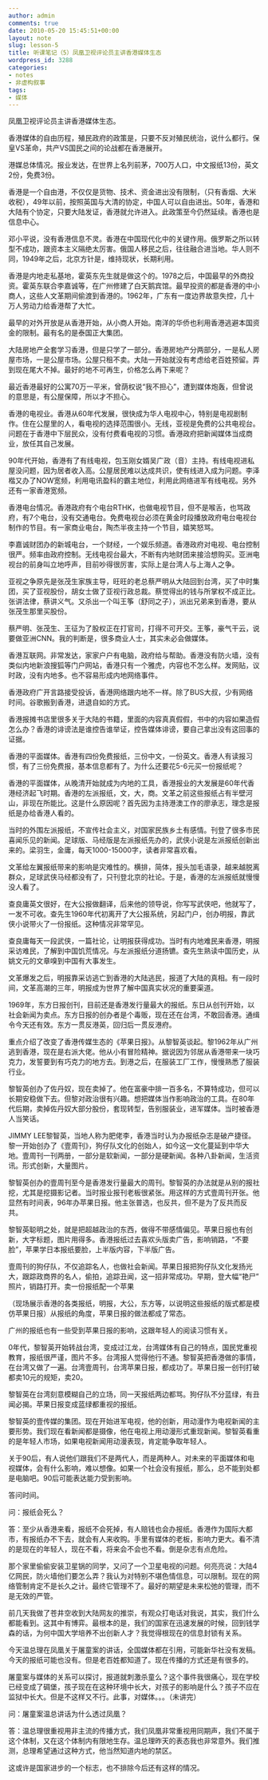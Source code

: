 ```yaml
---
author: admin
comments: true
date: 2010-05-20 15:45:51+00:00
layout: note
slug: lesson-5
title: 听课笔记（5）凤凰卫视评论员主讲香港媒体生态
wordpress_id: 3288
categories:
- notes
- 非虚构叙事
tags:
- 媒体
---
```


凤凰卫视评论员主讲香港媒体生态。

香港媒体的自由历程，殖民政府的政策是，只要不反对殖民统治，说什么都行。保皇VS革命，共产VS国民之间的论战都在香港展开。

港媒总体情况。报业发达，在世界上名列前茅，700万人口，中文报纸13份，英文2份，免费3份。

香港是一个自由港，不仅仅是货物、技术、资金进出没有限制，（只有香烟、大米收税），49年以前，按照英国与大清的协定，中国人可以自由进出。50年，香港和大陆有个协定，只要大陆发证，香港就允许进入。此政策至今仍然延续。香港也是信息中心。

邓小平说，没有香港信息不灵。香港在中国现代化中的关键作用。俄罗斯之所以转型不成功，跟资本主义隔绝太厉害。俄国人移民之后，往往融合进当地。华人则不同，1949年之后，北京方针是，维持现状，长期利用。

香港是内地走私基地，霍英东先生就是做这个的。1978之后，中国最早的外商投资。霍英东联合李嘉诚等，在广州修建了白天鹅宾馆。最早投资的都是香港的中小商人，这些人文革期间偷渡到香港的。1962年，广东有一度边界故意失控，几十万人劳动力给香港帮了大忙。

最早的对外开放是从香港开始，从小商人开始。南洋的华侨也利用香港逃避本国资金的限制。最有名的是泰国正大集团。

大陆房地产全套学习香港，但是只学了一部分。香港房地产分两部分，一是私人房屋市场，一是公屋市场。公屋只租不卖。大陆一开始就没有考虑给老百姓预留。弄到现在尾大不掉。最好的地不可再生，价格怎么再下来呢？

最近香港最好的公寓70万一平米，曾荫权说“我不担心”，遭到媒体炮轰，但曾说的意思是，有公屋保障，所以才不担心。

香港的电视业。香港从60年代发展，很快成为华人电视中心，特别是电视剧制作。住在公屋里的人，看电视的选择范围很小。无线，亚视是免费的公共电视台。问题在于香港中下层民众，没有付费看电视的习惯。香港政府把新闻媒体当成商业，放任其自己发展。 

90年代开始，香港有了有线电视，包玉刚女婿吴广政（音）主持。有线电视进私屋没问题，因为居者收入高。公屋居民难以达成共识，使有线进入成为问题。李泽楷又办了NOW宽频，利用电讯盈科的霸主地位，利用此网络进军有线电视。另外还有一家香港宽频。 

香港电台情况。香港政府有个电台RTHK，也做电视节目，但不是喉舌，也骂政府，有7个电台，没有交通电台。免费电视台必须在黄金时段播放政府电台电视台制作的节目。有一家商业电台，陶杰半夜主持一个节目，嬉笑怒骂。

李嘉诚财团办的新城电台，一个财经，一个娱乐频道。香港政府对电视、电台控制很严。频率由政府控制。无线电视台最大，不断有内地财团来接洽想购买。亚洲电视台的前身叫立地呼声，目前吵得很厉害，实际上是台湾人与上海人之争。

亚视之争原先是张茂生家族主导，旺旺的老总蔡严明从大陆回到台湾，买了中时集团，买了亚视股份，胡女士做了亚视行政总裁。蔡觉得出的钱与所掌权不成正比。张讲法律，蔡讲义气。又杀出一个叫王筝（舒同之子），派出兄弟来到香港，要从张茂生那里买股份。

蔡严明、张茂生、王征为了股权正在打官司，打得不可开交。王筝，豪气干云，说要做亚洲CNN。我的判断是，很多商业人士，其实未必会做媒体。

香港互联网。非常发达，家家户户有电脑，政府给与帮助。香港没有防火墙，没有类似内地新浪搜狐等门户网站，香港只有一个雅虎，内容也不怎么样。发网贴，议时政，没有内地多。也不容易形成内地网络事件。

香港政府广开言路接受投诉，香港网络跟内地不一样。除了BUS大叔，少有网络时间。谷歌搬到香港，进退自如的方式。

香港报摊书店里很多关于大陆的书籍，里面的内容真真假假，书中的内容如果造假怎么办？香港的诽谤法是谁控告谁举证，控告媒体诽谤，要自己拿出没有这回事的证据。

香港的平面媒体。香港有四份免费报纸，三份中文，一份英文。香港人有读报习惯，有了三份免费报，基本信息都有了。为什么还要花5-6元买一份报纸呢？

香港的平面媒体，从晚清开始就成为内地的工具，香港报业的大发展是60年代香港经济起飞时期。香港的左派报纸，文，大，商。文革之前这些报纸占有半壁河山，非现在所能比。这是什么原因呢？首先因为主持港澳工作的廖承志，理念是报纸是办给香港人看的。

当时的外围左派报纸，不宣传社会主义，对国家民族乡土有感情。刊登了很多市民喜闻乐见的新闻。足球版、马经版是左派报纸先办的，武侠小说是左派报纸创新出来的。梁羽生，金庸，每天1000-15000字，读者非常喜欢看。

文革给左翼报纸带来的影响是灾难性的。横排，简体，报头加毛语录，越来越脱离群众，足球武侠马经都没有了，只刊登北京的社论。于是，香港的左派报纸就慢慢没人看了。

查良庸英文很好，在大公报做翻译，后来他的领导说，你写写武侠吧，他就写了，一发不可收。查先生1960年代初离开了大公报系统，另起门户，创办明报，靠武侠小说带火了一份报纸。这种情况非常罕见。

查良庸每天一段武侠，一篇社论，让明报获得成功。当时有内地难民来香港，明报采访难民，了解到中国饥荒情况。与左派报纸分道扬镳。查先生熟读中国历史，从姚文元的文章嗅到中国有大事发生。

文革爆发之后，明报靠采访逃亡到香港的大陆逃民，报道了大陆的真相。有一段时间，文革高潮的三年，明报成为世界了解中国真实状况的重要渠道。

1969年，东方日报创刊，目前还是香港发行量最大的报纸。东日从创刊开始，以社会新闻为卖点。东方日报的创办者是个毒贩，现在还在台湾，不敢回香港。通缉令今天还有效。东方一贯反港英，回归后一贯反港府。

重点介绍了改变了香港传媒生态的《苹果日报》。从黎智英谈起。黎1962年从广州逃到香港，现在是右派大佬。他从小有冒险精神。据说因为邻居从香港带来一块巧克力，发誓要到有巧克力的地方去。到港之后，在服装工厂工作，慢慢熟悉了服装行业。

黎智英创办了佐丹奴，现在卖掉了。他在富豪中排一百多名，不算特成功，但可以长期安稳做下去。但黎对政治很有兴趣。想把媒体当作影响政治的工具。在80年代后期，卖掉佐丹奴大部分股份，套现转型，告别服装业，进军媒体。当时被香港人当笑话。 

JIMMY LEE黎智英，当地人称为肥佬李，香港当时认为办报纸杂志是破产捷径。黎一开始创办了《壹周刊》，狗仔队文化的创始人，如今这一文化蔓延到中华大地。壹周刊一刊两册，一部分是软新闻，一部分是硬新闻。各种八卦新闻，生活资讯。形式创新，大量图片。

黎智英创办的壹周刊至今是香港发行量最大的周刊。黎智英的办法就是从别的报社挖，尤其是挖摄影记者。当时报业报刊老板很紧张。用这样的方式壹周刊开张。他显然有时间表，96年办苹果日报。他主张普选，也反共，但不是为了反共而反共。

黎智英聪明之处，就是把超越政治的东西，做得不带感情偏见。苹果日报也有创新，大字标题，图片用得多。香港报纸过去喜欢头版卖广告，影响销路，“不要脸”，苹果学日本报纸要脸，上半版内容，下半版广告。 

壹周刊的狗仔队，不仅追踪名人，也做社会新闻。苹果日报把狗仔队文化发扬光大，跟踪政商界的名人，偷拍，追踪丑闻，这一招非常成功。早期，登大幅“艳尸” 照片，销路打开。卖一份报纸配一个苹果

（现场展示香港的各类报纸，明报，大公，东方等，以说明这些报纸的版式都是模仿苹果日报）从报纸的角度，苹果日报的做法都成了常态。

广州的报纸也有一些受到苹果日报的影响，这跟年轻人的阅读习惯有关。

0年代，黎智英开始转战台湾，变成过江龙，台湾媒体有自己的特点，国民党重视教育，报纸很严谨，图片不多。台湾报人觉得他行不通。黎智英把香港做的事情，在台湾又做了一遍。台湾壹周刊，台湾苹果日报，都成功了。苹果日报一创刊打破都卖10元的规矩，卖20。

黎智英在台湾刻意模糊自己的立场，同一天报纸两边都骂。狗仔队不分蓝绿，有丑闻必揭。苹果日报变成蓝绿都重视的报纸。

黎智英的壹传媒的集团。现在开始进军电视，他的创新，用动漫作为电视新闻的主要形势。我们现在看新闻都是摄像，他在电视上用动漫形式重现新闻。黎智英看重的是年轻人市场，如果电视新闻用动漫表现，肯定能争取年轻人。

关于90后，有人说他们跟我们不是两代人，而是两种人。对未来的平面媒体和电视媒体，会有什么影响，难以想像。如果一个社会没有报纸，那么，总不能到处都是电脑吧。90后可能表达能力受到影响。

答问时间。

问：报纸会死么？

答：至少从香港来看，报纸不会死掉，有人赔钱也会办报纸。香港作为国际大都市，有报纸办不下去，就会有人来收购。手里有媒体的老板，影响力更大。看不清的是现在的年轻人，现在不看，将来会不会也不看。倒是杂志有点危险。

那个家里偷偷安装卫星锅的同学，又问了一个卫星电视的问题。何亮亮说：大陆4亿网民，防火墙他们要怎么弄？我认为对特别不堪色情信息，可以限制。现在的网络管制肯定不是长久之计。最终它管理不了。最好的期望是未来松弛的管理，而不是无效的严管。

前几天我做了苍井空收到大陆网友的推崇，有观众打电话对我说，其实，我们什么都能看到。这其中有博弈。最根本的是，我们的国家在迅速发展的时候，回到钱学森的话，为何中国大学培养不出创新人才？我觉得根现在的信息封锁有关系。

今天温总理在凤凰关于屠童案的讲话，全国媒体都在引用，可能新华社没有发稿。今天的报纸可能也没有。但是老百姓都知道了。现在传播的方式还是有很多的。 

屠童案与媒体的关系可以探讨，报道就刺激杀童么？这个事件我很痛心，现在学校已经变成了碉堡，孩子现在在这种环境中长大，对孩子的影响是什么？孩子不应在监狱中长大。但是不这样又不行。此事，对媒体。。。（未讲完） 

问：屠童案温总讲话为什么透过凤凰？

答：温总理很重视用非主流的传播方式，我们凤凰非常重视用同期声，我们不属于这个体制，又在这个体制内有限地生存。温总理昨天的表态我也非常意外。我们推测，总理希望通过这种方式，他当然知道内地的禁区。

这或许是国家进步的一个标志，也不排除今后还有这样的情况。 
